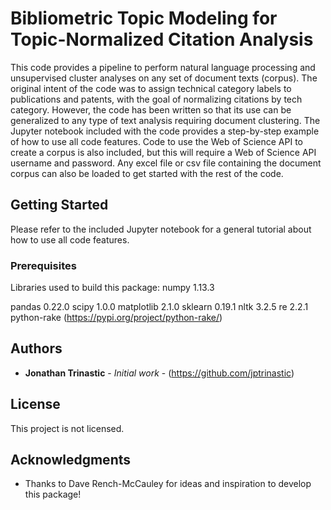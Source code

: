 # Bibliometric Topic Modeling for Topic-Normalized Citation Analysis

This code provides a pipeline to perform natural language processing and unsupervised cluster analyses on any set of document texts (corpus).  The original intent of the code was to assign technical category labels to publications and patents, with the goal of normalizing citations by tech category.  However, the code has been written so that its use can be generalized to any type of text analysis requiring document clustering.  The Jupyter notebook included with the code provides a step-by-step example of how to use all code features.  Code to use the Web of Science API to create a corpus is also included, but this will require a Web of Science API username and password.  Any excel file or csv file containing the document corpus can also be loaded to get started with the rest of the code.

## Getting Started

Please refer to the included Jupyter notebook for a general tutorial about how to use all code features.

### Prerequisites

Libraries used to build this package:
numpy 1.13.3

pandas 0.22.0
scipy 1.0.0
matplotlib 2.1.0
sklearn 0.19.1
nltk 3.2.5
re 2.2.1
python-rake (https://pypi.org/project/python-rake/)

## Authors

* **Jonathan Trinastic** - *Initial work* - (https://github.com/jptrinastic)

## License

This project is not licensed.

## Acknowledgments

* Thanks to Dave Rench-McCauley for ideas and inspiration to develop this package!

